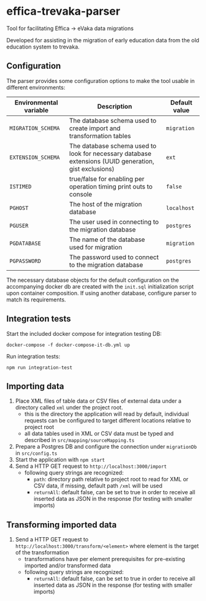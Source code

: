 # effica-trevaka-parser
Tool for facilitating Effica -> eVaka data migrations

Developed for assisting in the migration of early education data from the old education system to trevaka.

## Configuration
The parser provides some configuration options to make the tool usable in different environments:

| Environmental variable | Description                                                                                           | Default value |
| ---------------------- | ----------------------------------------------------------------------------------------------------- | ------------- |
| `MIGRATION_SCHEMA`     | The database schema used to create import and transformation tables                                   | `migration`   |
| `EXTENSION_SCHEMA`     | The database schema used to look for necessary database extensions (UUID generation, gist exclusions) | `ext`         |
| `ISTIMED`              | true/false for enabling per operation timing print outs to console                                    | `false`       |
| `PGHOST`               | The host of the migration database                                                                    | `localhost`   |
| `PGUSER`               | The user used in connecting to the migration database                                                 | `postgres`    |
| `PGDATABASE`           | The name of the database used for migration                                                           | `migration`   |
| `PGPASSWORD`           | The password used to connect to the migration database                                                | `postgres`    |

The necessary database objects for the default configuration on the accompanying docker db are created with the `init.sql` initialization script upon container composition. If using another database, configure parser to match its requirements.

## Integration tests

Start the included docker compose for integration testing DB:
```
docker-compose -f docker-compose-it-db.yml up
```

Run integration tests:
```
npm run integration-test
```
## Importing data

1. Place XML files of table data or CSV files of external data under a directory called `xml` under the project root.
   - this is the directory the application will read by default, individual requests can be configured to target different locations relative to project root
   - all data tables used in XML or CSV data must be typed and described in `src/mapping/sourceMapping.ts`
2. Prepare a Postgres DB and configure the connection under `migrationDb` in `src/config.ts`
3. Start the application with `npm start` 
4. Send a HTTP GET request to `http://localhost:3000/import`
   - following query strings are recognized:
     - `path`: directory path relative to project root to read for XML or CSV data, if missing, default path `/xml` will be used
     - `returnAll`: default false, can be set to true in order to receive all inserted data as JSON in the response (for testing with smaller imports) 

## Transforming imported data

1. Send a HTTP GET request to `http://localhost:3000/transform/<element>` where element is the target of the transformation
   - transformations have per element prerequisites for pre-existing imported and/or transformed data
   - following query strings are recognized:
     - `returnAll`: default false, can be set to true in order to receive all inserted data as JSON in the response (for testing with smaller imports)